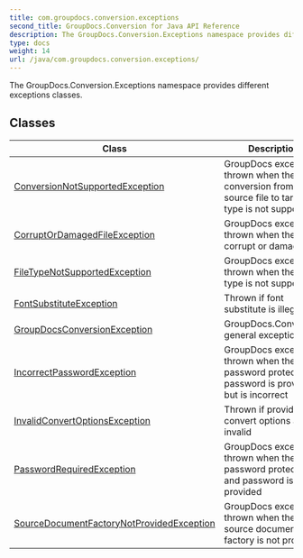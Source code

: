 ```yaml
---
title: com.groupdocs.conversion.exceptions
second_title: GroupDocs.Conversion for Java API Reference
description: The GroupDocs.Conversion.Exceptions namespace provides different exceptions classes.
type: docs
weight: 14
url: /java/com.groupdocs.conversion.exceptions/
---
```


The GroupDocs.Conversion.Exceptions namespace provides different exceptions classes.


## Classes

| Class | Description |
| --- | --- |
| [ConversionNotSupportedException](../com.groupdocs.conversion.exceptions/conversionnotsupportedexception) | GroupDocs exception thrown when the conversion from source file to target file type is not supported |
| [CorruptOrDamagedFileException](../com.groupdocs.conversion.exceptions/corruptordamagedfileexception) | GroupDocs exception thrown when the file is corrupt or damaged |
| [FileTypeNotSupportedException](../com.groupdocs.conversion.exceptions/filetypenotsupportedexception) | GroupDocs exception thrown when the file type is not supported |
| [FontSubstituteException](../com.groupdocs.conversion.exceptions/fontsubstituteexception) | Thrown if font substitute is illegal |
| [GroupDocsConversionException](../com.groupdocs.conversion.exceptions/groupdocsconversionexception) | GroupDocs.Conversion general exception |
| [IncorrectPasswordException](../com.groupdocs.conversion.exceptions/incorrectpasswordexception) | GroupDocs exception thrown when the file is password protected, password is provided but is incorrect |
| [InvalidConvertOptionsException](../com.groupdocs.conversion.exceptions/invalidconvertoptionsexception) | Thrown if provided convert options are invalid |
| [PasswordRequiredException](../com.groupdocs.conversion.exceptions/passwordrequiredexception) | GroupDocs exception thrown when the file is password protected and password is not provided |
| [SourceDocumentFactoryNotProvidedException](../com.groupdocs.conversion.exceptions/sourcedocumentfactorynotprovidedexception) | GroupDocs exception thrown when the source document factory is not provided |
